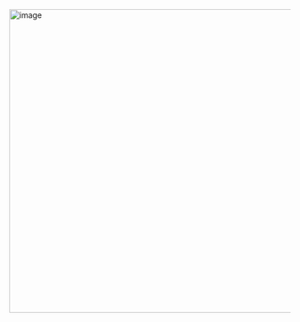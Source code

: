
<img width="1021" height="543" alt="image" src="https://github.com/user-attachments/assets/ae16218b-2357-41b8-aba3-3f5025839134" />
